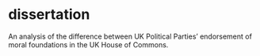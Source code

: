 # dissertation
An analysis of the difference between UK Political Parties’ endorsement of moral foundations in the UK House of Commons.
